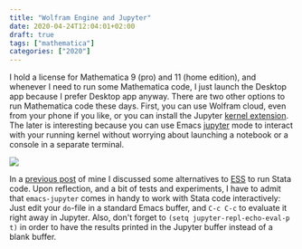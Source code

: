 ```yaml
---
title: "Wolfram Engine and Jupyter"
date: 2020-04-24T12:04:01+02:00
draft: true
tags: ["mathematica"]
categories: ["2020"]
---
```


I hold a license for Mathematica 9 (pro) and 11 (home edition), and whenever I need to run some Mathematica code, I just launch the Desktop app because I prefer Desktop app anyway. There are two other options to run Mathematica code these days. First, you can use Wolfram cloud, even from your phone if you like, or you can install the Jupyter [kernel extension](https://github.com/WolframResearch/WolframLanguageForJupyter). The later is interesting because you can use Emacs [jupyter](https://github.com/dzop/emacs-jupyter) mode to interact with your running kernel without worrying about launching a notebook or a console in a separate terminal.

![](/img/2020-04-21-20-04-12.png)

In a [previous post](/post/stata-jupyter/) of mine I discussed some alternatives to [ESS](https://ess.r-project.org) to run Stata code. Upon reflection, and a bit of tests and experiments, I have to admit that `emacs-jupyter` comes in handy to work with Stata code interactively: Just edit your `do`-file in a standard Emacs buffer, and `C-c C-c` to evaluate it right away in Jupyter. Also, don't forget to `(setq jupyter-repl-echo-eval-p t)` in order to have the results printed in the Jupyter buffer instead of a blank buffer.

